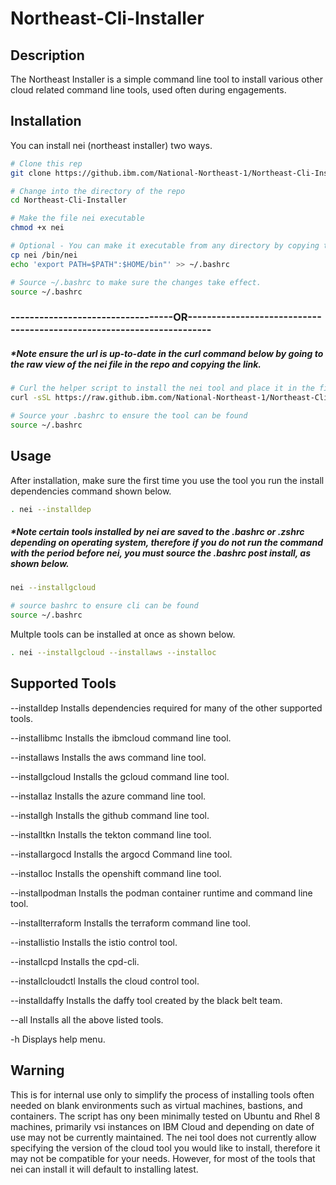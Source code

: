 # Northeast-Cli-Installer

## Description
The Northeast Installer is a simple command line tool to install various other cloud related command line tools, used often during engagements.

## Installation

You can install nei (northeast installer) two ways. 
```bash
# Clone this rep
git clone https://github.ibm.com/National-Northeast-1/Northeast-Cli-Installer.git

# Change into the directory of the repo 
cd Northeast-Cli-Installer

# Make the file nei executable
chmod +x nei

# Optional - You can make it executable from any directory by copying to /bin/nei and adding it to path
cp nei /bin/nei
echo 'export PATH=$PATH":$HOME/bin"' >> ~/.bashrc

# Source ~/.bashrc to make sure the changes take effect.
source ~/.bashrc
```


### ----------------------------------OR----------------------------------------------------------------------
#####	*Note ensure the url is up-to-date in the curl command below by going to the raw view of the nei file in the repo and copying the link.
```bash
# Curl the helper script to install the nei tool and place it in the file path ~/bin/nei
curl -sSL https://raw.github.ibm.com/National-Northeast-1/Northeast-Cli-Installer/main/nei-helper.sh?token=AACTOHLDUPV4SA772I2NZ7DDESLKO | bash

# Source your .bashrc to ensure the tool can be found
source ~/.bashrc
```
## Usage
After installation, make sure the first time you use the tool you run the install dependencies command shown below.
```bash
. nei --installdep
```
##### *Note certain tools installed by nei are saved to the .bashrc or .zshrc depending on operating system, therefore if you do not run the command with the period before nei, you must source the .bashrc post install, as shown below.
```bash
nei --installgcloud

# source bashrc to ensure cli can be found
source ~/.bashrc
```
Multple tools can be installed at once as shown below.
```bash
. nei --installgcloud --installaws --installoc
```
## Supported Tools
--installdep           Installs dependencies required for many of the other supported tools.

--installibmc          Installs the ibmcloud command line tool.

--installaws           Installs the aws command line tool.

--installgcloud        Installs the gcloud command line tool.

--installaz            Installs the azure command line tool.

--installgh            Installs the github command line tool.

--installtkn           Installs the tekton command line tool.

--installargocd        Installs the argocd Command line tool.

--installoc            Installs the openshift command line tool.

--installpodman        Installs the podman container runtime and command line tool.

--installterraform     Installs the terraform command line tool.

--installistio         Installs the istio control tool.

--installcpd           Installs the cpd-cli.

--installcloudctl Installs the cloud control tool.

--installdaffy         Installs the daffy tool created by the black belt team.

--all                  Installs all the above listed tools.

-h                     Displays help menu.

## Warning

This is for internal use only to simplify the process of installing tools often needed on blank environments such as virtual machines, bastions, and containers. The script has ony been minimally tested on Ubuntu and Rhel 8 machines, primarily vsi instances on IBM Cloud and depending on date of use may not be currently maintained.
The nei tool does not currently allow specifying the version of the cloud tool you would like to install, therefore it may not be compatible for your needs. However, for most of the tools that nei can install it will default to installing latest.
